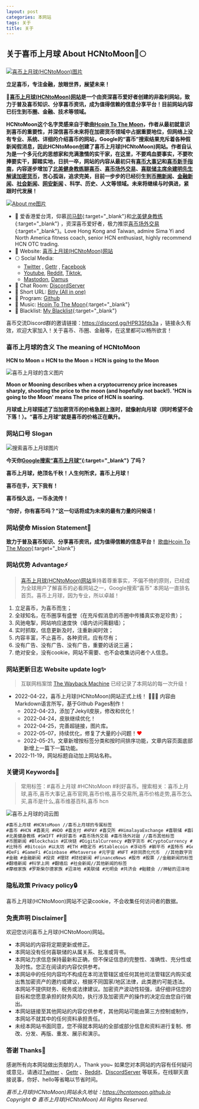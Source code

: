 ```yaml
---
layout: post
categories: 本网站
tags: 关于
title: 关于
---
```


##  关于喜币上月球 About HCNtoMoon🚀🌕

[![喜币上月球(HCNtoMoon)图片](/images/about/HCNtoMoon.jpg "喜币上月球(HCNtoMoon)网站")](https://www.youtube.com/shorts/RSnNU_QbmG0)

**立足喜币，专注金融，放眼世界，展望未来！**

**🚀[喜币上月球(HCNtoMoon)网站](https://hcntomoon.github.io)是一个由资深喜币爱好者创建的非盈利网站，致力于普及喜币知识、分享喜币资讯，成为值得信赖的信息分享平台！目前网站内容已衍生到币圈、金融、技术等领域。** 

**HCNtoMoon这个名字灵感来自于歌曲[Hcoin To The Moon](https://hcntomoon.github.io/hcoin-to-the-moon)，作者从最初就意识到喜币的重要性，并深信喜币未来将在加密货币领域中占据重要地位，但网络上没有专业、系统、详细的介绍喜币的网站，Google的“喜币”搜索结果充斥着各种假新闻假消息，因此HCNtoMoon创建了喜币上月球(HCNtoMoon)网站。作者自认为是一个多元化的思想家和充满激情的实干家，在这里，不要鸡血要事实，不要吹捧要实干，脚踏实地，日拱一卒，网站的内容从最初只有[喜币大事记](https://hcntomoon.github.io/%E5%96%9C%E5%B8%81%E5%A4%A7%E4%BA%8B%E8%AE%B0)和[喜币新手指南](https://hcntomoon.github.io/%E5%96%9C%E5%B8%81%E6%96%B0%E6%89%8B%E6%8C%87%E5%8D%97)，内容逐步增加了[北美健身教练聊喜币](https://hcntomoon.github.io/%E5%8C%97%E7%BE%8E%E5%81%A5%E8%BA%AB%E6%95%99%E7%BB%83)、[喜币场外交易](https://hcntomoon.github.io/%E5%96%9C%E5%B8%81%E5%9C%BA%E5%A4%96%E4%BA%A4%E6%98%93)、[喜联储主席余建明先生解读加密货币](https://hcntomoon.github.io/%E5%96%9C%E8%81%94%E5%82%A8%E4%B8%BB%E5%B8%AD%E4%BD%99%E5%BB%BA%E6%98%8E%E5%85%88%E7%94%9F%E8%A7%A3%E8%AF%BB%E5%8A%A0%E5%AF%86%E8%B4%A7%E5%B8%81)，苦心孤诣，追求完美，目前一步步的已经衍生到[币圈新闻](https://hcntomoon.github.io/%E5%B8%81%E5%9C%88%E6%96%B0%E9%97%BB)、[金融新闻](https://hcntomoon.github.io/%E9%87%91%E8%9E%8D%E6%96%B0%E9%97%BB)、[社会新闻](https://hcntomoon.github.io/%E7%A4%BE%E4%BC%9A%E6%96%B0%E9%97%BB)、[网安新闻](https://hcntomoon.github.io/%E7%BD%91%E5%AE%89%E6%96%B0%E9%97%BB) 、科学、历史、人文等领域。未来将继续与时俱进，紧跟时代发展！**



<font color="#FF0000">
<div id="showsectime"></div>
<script type="text/javascript">
　　function NewDate(str) { 
　　　　str = str.split('-'); 
　　　　var date = new Date(); 
　　　　date.setUTCFullYear(str[0], str[1] - 1, str[2]); 
　　　　date.setUTCHours(0, 0, 0, 0); 
　　　　return date; 
　　　} 
　　function showsectime() {
　　　　var birthDay =NewDate("2022-04-22");    //网站建立时间
　　　　var today=new Date();
　　　　var timeold=today.getTime()-birthDay.getTime();
　　　　var sectimeold=timeold/1000
　　　　var secondsold=Math.floor(sectimeold);
　　　　var msPerDay=24*60*60*1000; var e_daysold=timeold/msPerDay;
　　　　var daysold=Math.floor(e_daysold);
　　　　var e_hrsold=(daysold-e_daysold)*-24;
　　　　var hrsold=Math.floor(e_hrsold);
　　　　var e_minsold=(hrsold-e_hrsold)*-60;
　　　　var minsold=Math.floor((hrsold-e_hrsold)*-60); var seconds=Math.floor((minsold-e_minsold)*-60).toString();
　　　　document.getElementById("showsectime").innerHTML = "喜币上月球(HCNtoMoon)网站创建于2022年4月22日，已稳定运行："+daysold+"天"+hrsold+"小时"+minsold+"分"+seconds+"秒，真的是鸭子头上站青蛙，属实顶呱呱！";
　　　　setTimeout(showsectime, 1000);
　　}showsectime();
</script>
</font>

[![About me图片](/images/about/HCNtoMoon_logo_O_small.png "关于我")](https://www.youtube.com/@hcntomoon)


- 🔭 爱香港爱台湾，仰慕[司马懿](https://hcntomoon.github.io/%E5%8F%B8%E9%A9%AC%E6%87%BF){:target="_blank"}和[北美健身教练](https://hcntomoon.github.io/%E5%8C%97%E7%BE%8E%E5%81%A5%E8%BA%AB%E6%95%99%E7%BB%83){:target="_blank"} ，资深喜币爱好者，极力推崇[喜币场外交易](https://hcntomoon.github.io/%E5%96%9C%E5%B8%81%E5%9C%BA%E5%A4%96%E4%BA%A4%E6%98%93){:target="_blank"}。Love Hong Kong and Taiwan, admire Sima Yi and North America fitness coach, senior HCN enthusiast, highly recommend HCN OTC trading.
- 🚀️ Website: [喜币上月球(HCNtoMoon)网站](https://hcntomoon.github.io) 
- 🌕 Soclal Media:
    - [Twitter](https://twitter.com/HCNtoMoon) , [Gettr](https://gettr.com/user/hcntomoon) , [Facebook](https://www.facebook.com/hcntomoon)
    - [Youtube](https://www.youtube.com/@hcntomoon), [Reddit](https://www.reddit.com/user/HCNtoMoon), [Tiktok](https://www.tiktok.com/@hcntomoon), 
    - [Mastodon](https://mas.to/@hcntomoon), [Damus](https://damus.io/npub1gzumvszm3x3ran4euqu3pvu3p4znzry6v55z3apgaxjwhznjyu7svk5cyg)
- 👯 Chat Room: [DiscordServer](https://discord.gg/HPR3Sfds3a) 
- 🎁 Short URL: [Bitly (All in one)](https://bit.ly/m/hcn) 
- 📝 Program: [Github](https://github.com/HCNtoMoon)
- 🎼 Music: [Hcoin To The Moon](https://hcntomoon.github.io/hcoin-to-the-moon){:target="_blank"} 
- 🚫 Blacklist: [My Blacklist](https://hcntomoon.github.io/%E9%BB%91%E5%90%8D%E5%8D%95){:target="_blank"} 


喜币交流Discord群的邀请链接：<https://discord.gg/HPR3Sfds3a> ，链接永久有效，欢迎大家加入！关于喜币、币圈、金融等，在这里都可以畅所欲言！


### 喜币上月球的含义 The meaning of HCNtoMoon

**HCN to Moon = HCN to the Moon = HCN is going to the Moon**

![喜币上月球的含义图片](/images/about/MOON.jpg "喜币上月球的含义")

**Moon or Mooning describes when a cryptocurrency price increases sharply, shooting the price to the moon (and hopefully not back!). 'HCN is going to the Moon' means The price of HCN is soaring.**

**月球或上月球描述了当加密货币的价格急剧上涨时，就像射向月球（同时希望不会下落！）。“喜币上月球”就是喜币的价格正在飙升。**

### 网站口号 Slogan
![搜索喜币上月球图片](/images/about/搜索.jpg "搜索喜币上月球")

**今天你[Google搜索“喜币上月球”](https://www.google.com/search?q=%E5%96%9C%E5%B8%81%E4%B8%8A%E6%9C%88%E7%90%83){:target="_blank"} 了吗？** 

**喜币上月球，绝顶名千秋！人生何所求，喜币上月球！**

**喜币在手，天下我有！**

**喜币恒久远，一币永流传！**

**“你好，你有喜币吗？”这一句话将成为未来的最有力量的问候语！**

### 网站使命 Mission Statement💭
**致力于普及喜币知识、分享喜币资讯，成为值得信赖的信息平台！**
[歌曲Hcoin To The Moon](https://hcntomoon.github.io/hcoin-to-the-moon){:target="_blank"} 

### 网站优势 Advantage⚡
> [喜币上月球(HCNtoMoon)网站](https://hcntomoon.github.io)秉持着尊重事实，不偏不倚的原则，已经成为全球用户了解喜币的必看网站之一，Google搜索“喜币” 本网站一直排名首页。喜币上月球，因为专业，所以卓越！

1. 立足喜币，为喜币而生；
2. 全球知名，在币圈享有盛誉（在充斥假消息的币圈中传播真实弥足珍贵）；
3. 风驰电掣，网站响应速度快（墙内访问需翻墙）；
4. 实时抓取，信息更新及时，注重新闻时效；
5. 内容丰富，不止喜币，各种资讯，应有尽有；
6. 没有广告、没有广告、没有广告，重要的话说三遍；
7. 绝对安全，没有cookie，网站不需要、也不会收集访问者个人信息。


### 网站更新日志 Website update log✨ 
> 互联网档案馆 [The Wayback Machine](https://web.archive.org/web/20220501000000*/https://hcntomoon.github.io/) 已经记录了本网站的每一次升级！

*   2022-04-22，喜币上月球(HCNtoMoon)网站正式上线！ 🎉🎉🎉  内容由Markdown语言所写，基于Github Pages制作！ 
    - 2022-04-23，添加了Jekyll皮肤，修改和优化！
    - 2022-04-24，皮肤继续优化！
    - 2022-04-25，完善超链接，图片库。
    - 2022-05-07，持续优化，修复了大量的小问题！<font color="#FF0000">❤</font>
    - 2022-05-21，文章新增按标签分类和按时间排序功能，文章内容页面底部新增上一篇下一篇功能。
*   2022-11-19，网站标题自动加上网站名称。


### 关键词 Keywords📱

> 常用标签：#喜币上月球 #HCNtoMoon #利好喜币。搜索相关：喜币上月球,喜币,喜币大事记,喜币官网,喜币价格,喜币交易所,喜币价格走势,喜币怎么买,喜币是什么,喜币维基百科,喜币 hcn

![喜币上月球的词云图](/images/about/wordcloud.png "喜币上月球的词云")


```markdown
#喜币上月球 #HCNtoMoon //喜币上月球的专属标签
#喜币 #HCN #喜美元 #HDO #喜支付 #HPAY #喜交所 #HimalayaExchange #喜联储 #喜欧元 #HEU #喜黄金 //喜马拉雅交易所相关的标签
#北美健身教练 #SWIFT #利好喜币 #喜币场外交易 #喜币场外对敲 //喜币其他标签
#币圈新闻 #Blockchain #区块链 #DigitalCurrency #数字货币 #CryptoCurrency #加密货币 #虚拟货币 //区块链新闻的标签
#比特币 #Bitcoin #以太坊 #ETH #稳定币 #Stablecoin #浮动币 #躺平币 #盖特币 #GettrCoin #币安 #Binance #USDT //数字货币的标签
#DeFi #GameFi #Coinbase #Metaverse #元宇宙 #NFT #非同质化代币  //其他数字货币
#金融 #金融新闻 #投资 #理财 #财经新闻 #FinanceNews #股市 #股票 //金融新闻的标签
#翻墙新闻 #科学上网 #翻墙后 #社会新闻//其他新闻的标签
#摩根家族 #罗斯柴尔德家族 #沼泽地 #美联储 #光明会 #共济会 #骷髅会 //神秘的沼泽地

```


### 隐私政策 Privacy policy🔒
喜币上月球(HCNtoMoon)网站不记录cookie，不会收集任何访问者的数据。

### 免责声明 Disclaimer📢
欢迎您访问喜币上月球(HCNtoMoon)网站。
- 本网站的内容将定期更新或修正。
- 本网站没有任何喜联储的从属关系、批准或背书。
- 本网站力求信息保持最新和正确，但不保证信息的完整性、准确性、充分性或及时性。您正在阅读的内容仅供参考。
- 本网站中的任何内容均不构成在本司法管辖区或任何其他司法管辖区内购买或出售加密资产的邀约或建议，根据不同国家/地区法律，此类邀约可能违法。本网站不提供财务、税务或法律建议。加密资产波动性较强，请仔细评估您的目标和您愿意承担的财务风险，执行涉及加密资产的操作的决定应由您自行做出。
- 本网站链接至其他网站的内容仅供参考，其他网站可能由第三方控制或制作，本网站不就其中的任何资料承担责任。
- 未经本网站书面同意，您不得就本网站的全部或部分信息和资料进行复制、修改、分发、再版、重发、展示和演示。

### 答谢 Thanks💖 
感谢所有向本网站做出贡献的人，Thank you~
如果您对本网站的内容有任何疑问或意见，请通过[Twitter](https://twitter.com/HCNtoMoon) 、[Gettr](https://gettr.com/user/hcntomoon) 、[Reddit](https://www.reddit.com/user/HCNtoMoon)、[DiscordServer](https://discord.gg/HPR3Sfds3a) 等联系，在线聊天直接说事，你好、hello等省略以节省时间。


*喜币上月球(HCNtoMoon)网站永久地址：<https://hcntomoon.github.io> Copyright © 喜币上月球(HCNtoMoon) All Rights Reserved.*